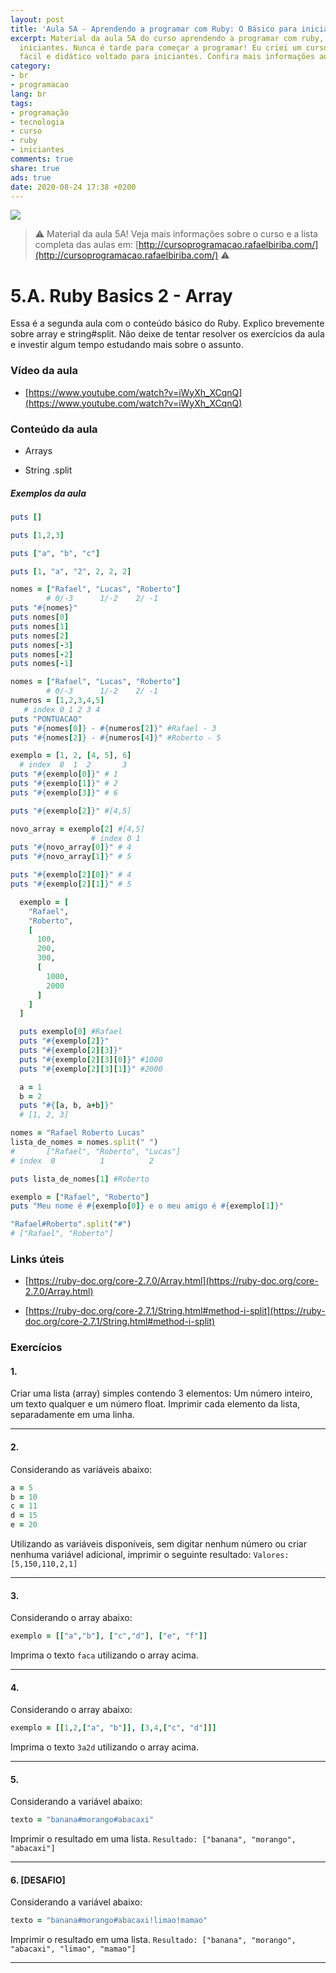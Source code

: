 ```yaml
---
layout: post
title: 'Aula 5A - Aprendendo a programar com Ruby: O Básico para iniciantes'
excerpt: Material da aula 5A do curso aprendendo a programar com ruby, o básico para
  iniciantes. Nunca é tarde para começar a programar! Eu criei um curso gratuito,
  fácil e didático voltado para iniciantes. Confira mais informações aqui nessa publicação.
category:
- br
- programacao
lang: br
tags:
- programação
- tecnologia
- curso
- ruby
- iniciantes
comments: true
share: true
ads: true
date: 2020-08-24 17:38 +0200
---
```

![](/blog/images/curso_ruby_basico/banner-curso-ruby-5A.jpg)

> :warning: Material da aula 5A! Veja mais informações sobre o curso e a lista completa das aulas em: [http://cursoprogramacao.rafaelbiriba.com/](http://cursoprogramacao.rafaelbiriba.com/) :warning:

# 5.A. Ruby Basics 2 - Array

Essa é a segunda aula com o conteúdo básico do Ruby. Explico brevemente sobre array e string#split.
Não deixe de tentar resolver os exercícios da aula e investir algum tempo estudando mais sobre o assunto.

### Vídeo da aula

- [https://www.youtube.com/watch?v=iWyXh_XCqnQ](https://www.youtube.com/watch?v=iWyXh_XCqnQ)

### Conteúdo da aula

- Arrays

- String .split

##### Exemplos da aula

```ruby
puts []

puts [1,2,3]

puts ["a", "b", "c"]

puts [1, "a", "2", 2, 2, 2]
```

```ruby
nomes = ["Rafael", "Lucas", "Roberto"]
        # 0/-3      1/-2    2/ -1
puts "#{nomes}"
puts nomes[0]
puts nomes[1]
puts nomes[2]
puts nomes[-3]
puts nomes[-2]
puts nomes[-1]
```

```ruby
nomes = ["Rafael", "Lucas", "Roberto"]
        # 0/-3      1/-2    2/ -1
numeros = [1,2,3,4,5]
   # index 0 1 2 3 4
puts "PONTUACAO"
puts "#{nomes[0]} - #{numeros[2]}" #Rafael - 3
puts "#{nomes[2]} - #{numeros[4]}" #Roberto - 5
```

```ruby
exemplo = [1, 2, [4, 5], 6]
  # index  0  1  2       3
puts "#{exemplo[0]}" # 1
puts "#{exemplo[1]}" # 2
puts "#{exemplo[3]}" # 6

puts "#{exemplo[2]}" #[4,5]

novo_array = exemplo[2] #[4,5]
                  # index 0 1
puts "#{novo_array[0]}" # 4
puts "#{novo_array[1]}" # 5

puts "#{exemplo[2][0]}" # 4
puts "#{exemplo[2][1]}" # 5
```

```ruby
  exemplo = [
    "Rafael",
    "Roberto",
    [
      100,
      200,
      300,
      [
        1000,
        2000
      ]
    ]
  ]

  puts exemplo[0] #Rafael
  puts "#{exemplo[2]}"
  puts "#{exemplo[2][3]}"
  puts "#{exemplo[2][3][0]}" #1000
  puts "#{exemplo[2][3][1]}" #2000
```

```ruby
  a = 1
  b = 2
  puts "#{[a, b, a+b]}"
  # [1, 2, 3]
```

```ruby
nomes = "Rafael Roberto Lucas"
lista_de_nomes = nomes.split(" ")
#       ["Rafael", "Roberto", "Lucas"]
# index  0          1          2

puts lista_de_nomes[1] #Roberto
```

```ruby
exemplo = ["Rafael", "Roberto"]
puts "Meu nome é #{exemplo[0]} e o meu amigo é #{exemplo[1]}"

"Rafael#Roberto".split("#")
# ["Rafael", "Roberto"]
```

### Links úteis

- [https://ruby-doc.org/core-2.7.0/Array.html](https://ruby-doc.org/core-2.7.0/Array.html)

- [https://ruby-doc.org/core-2.7.1/String.html#method-i-split](https://ruby-doc.org/core-2.7.1/String.html#method-i-split)

### Exercícios

#### 1.
Criar uma lista (array) simples contendo 3 elementos: Um número inteiro, um texto qualquer e um número float.
Imprimir cada elemento da lista, separadamente em uma linha.

---

#### 2.
Considerando as variáveis abaixo:

```ruby
a = 5
b = 10
c = 11
d = 15
e = 20
```

Utilizando as variáveis disponíveis, sem digitar nenhum número ou criar nenhuma variável adicional, imprimir o seguinte resultado: `Valores: [5,150,110,2,1]`

---

#### 3.
Considerando o array abaixo:

```ruby
exemplo = [["a","b"], ["c","d"], ["e", "f"]]
```

Imprima o texto `faca` utilizando o array acima.

---

#### 4.
Considerando o array abaixo:

```ruby
exemplo = [[1,2,["a", "b"]], [3,4,["c", "d"]]]
```

Imprima o texto `3a2d` utilizando o array acima.

---

#### 5.
Considerando a variável abaixo:

```ruby
texto = "banana#morango#abacaxi"
```

Imprimir o resultado em uma lista.
`Resultado: ["banana", "morango", "abacaxi"]`

---

#### 6. [DESAFIO]
Considerando a variável abaixo:

```ruby
texto = "banana#morango#abacaxi!limao!mamao"
```

Imprimir o resultado em uma lista.
`Resultado: ["banana", "morango", "abacaxi", "limao", "mamao"]`

---
